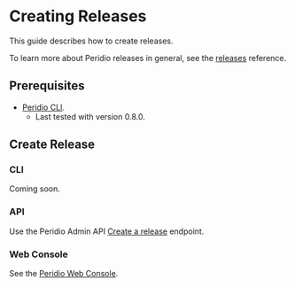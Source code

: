 # Creating Releases

This guide describes how to create releases.

To learn more about Peridio releases in general, see the [releases](/platform/reference/releases) reference.

## Prerequisites

- [Peridio CLI](https://github.com/peridio/morel/releases).
  - Last tested with version 0.8.0.

## Create Release

### CLI

Coming soon.

### API

Use the Peridio Admin API [Create a release](/admin-api#releases/operation/create-a-release) endpoint.

### Web Console

See the [Peridio Web Console](https://console.peridio.com).
